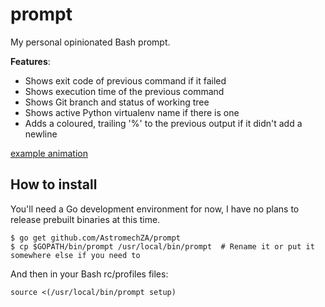 # prompt

My personal opinionated Bash prompt.

**Features**:

- Shows exit code of previous command if it failed
- Shows execution time of the previous command
- Shows Git branch and status of working tree
- Shows active Python virtualenv name if there is one
- Adds a coloured, trailing '%' to the previous output if it didn't add a newline

[example animation](example.svg)

## How to install

You'll need a Go development environment for now, I have no plans to release prebuilt binaries at this time.

```
$ go get github.com/AstromechZA/prompt
$ cp $GOPATH/bin/prompt /usr/local/bin/prompt  # Rename it or put it somewhere else if you need to
```

And then in your Bash rc/profiles files:

```
source <(/usr/local/bin/prompt setup)
```
